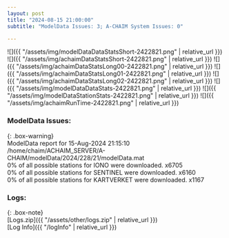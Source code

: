 ```yaml
---
layout: post
title: "2024-08-15 21:00:00"
subtitle: "ModelData Issues: 3; A-CHAIM System Issues: 0"

---
```


![]({{ "/assets/img/modelDataDataStatsShort-2422821.png" | relative_url }})
![]({{ "/assets/img/achaimDataStatsShort-2422821.png" | relative_url }})
![]({{ "/assets/img/achaimDataStatsLong00-2422821.png" | relative_url }})
![]({{ "/assets/img/achaimDataStatsLong01-2422821.png" | relative_url }})
![]({{ "/assets/img/achaimDataStatsLong02-2422821.png" | relative_url }})
![]({{ "/assets/img/modelDataDataStats-2422821.png" | relative_url }})
![]({{ "/assets/img/modelDataStationStats-2422821.png" | relative_url }})
![]({{ "/assets/img/achaimRunTime-2422821.png" | relative_url }})


### ModelData Issues:  
  
{: .box-warning}  
 ModelData report for 15-Aug-2024 21:15:10   
 /home/chaim/ACHAIM_SERVER/A-CHAIM/modelData/2024/228/21/modelData.mat   
 0% of all possible stations for IONO were downloaded. x6705   
 0% of all possible stations for SENTINEL were downloaded. x6160   
 0% of all possible stations for KARTVERKET were downloaded. x1167   
  


### Logs:  
  
{: .box-note}  
[Logs.zip]({{ "/assets/other/logs.zip" | relative_url }})  
[Log Info]({{ "/logInfo" | relative_url }})  
